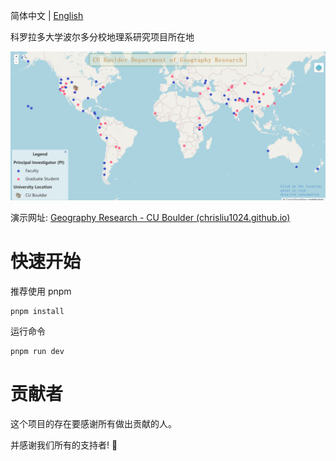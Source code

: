 简体中文 | [English](./README.md)

科罗拉多大学波尔多分校地理系研究项目所在地

![webpage sample](https://github.com/Chrisliu1024/geography-research-project/blob/master/docs/webpage_sample.gif?raw=true)

演示网址: [Geography Research - CU Boulder (chrisliu1024.github.io)](https://chrisliu1024.github.io/geography-research-project/)

# 快速开始

推荐使用 pnpm

```shell
pnpm install
```

运行命令

```shell
pnpm run dev
```

# 贡献者

这个项目的存在要感谢所有做出贡献的人。

并感谢我们所有的支持者! 🙏
